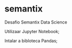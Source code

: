 # semantix
Desafio Semantix Data Science


Utilizaar Jupyter Notebook;

Intalar a bibloteca Pandas;

